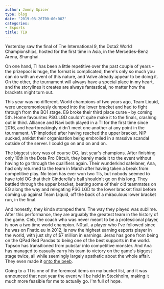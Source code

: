 ```yaml
---
author: Jonny Spicer
type: blog
date: "2019-08-26T00:00:00Z"
categories:
- Esports
title: TI9
---
```

Yesterday saw the final of The International 9, the Dota2 World Championships, hosted for the first time in Asia, in the Mercedes-Benz Arena, Shanghai.

On one hand, TI has been a little repetitive over the past couple of years - the prizepool is huge, the format is complicated, there's only so much you can do with an event of this nature, and Valve
already appear to be doing it. On the other, the tournament will always have a special place in my heart, and the storylines it creates are always fantastical, no matter how the brackets might turn out.

This year was no different. World champions of two years ago, Team Liquid, were unceremoniously dumped into the lower bracket and had to fight through from the BO1 stage. EG broke their third place curse -
by coming 5th. Home favourites PSG.LGD couldn't quite make it to the finals, crashing out in third. Alliance and Navi both played in a TI for the first time since 2016, and heartbreakingly
didn't meet one another at any point in the tournament. VP imploded after having reached
the upper bracket. NIP sucked, amidst their organisation being embroiled in a massive scandal
outside of the server. I could go on and on and on.

The biggest story was of course OG, last year's champions. After finishing only 10th in the Dota Pro Circuit, they barely made it to the event without having to go through the qualifiers
again. Their wunderkind safelaner, Ana, had only returned to the team in March after having
taken a break from competitive play. No team has ever won two TIs, but nobody seemed to have
told OG that their Cinderella's ball shouldn't go on this long. They battled through the upper
bracket, beating some of their old teammates on EG along the way and relegating PSG.LGD to
the lower bracket final before coming up against Team Liquid, off the back of a miraculous lower bracket run, in the final.

And honestly, they kinda stomped them. The way they played was sublime. After this performance,
they are arguably the greatest team in the history of the game. Ceb, the coach who was never
meant to be a professional player, is now a two time world champion. N0tail, a player who
I've followed since he was on Fnatic.eu in 2012, is now the highest earning esports player in
the world, with just shy of $7 million in earnings. Jerax has gone from being on the QPad Red
Pandas to being one of the best supports in the world. Topson has transitioned from pubstar
into competitive monster. And Ana has managed to casually carry his team to victory on the
game's biggest stage twice, all while seemingly largely apathetic about the whole affair. They
even made it [onto the beeb](https://www.bbc.co.uk/news/technology-49471963).

Going to a TI is one of the foremost items on my bucket list, and it was announced that next
year the event will be held in Stockholm, making it much more feasible for me to actually go.
I'm full of hope.
